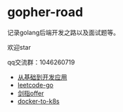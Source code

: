 # gopher-road

记录golang后端开发之路以及面试题等。

欢迎star

qq交流群：1046260719

* [从基础到开发应用](gopher)
* [leetcode-go](leetcode-go)
* [剑指offer](剑指offer)
* [docker-to-k8s](docker-to-k8s)